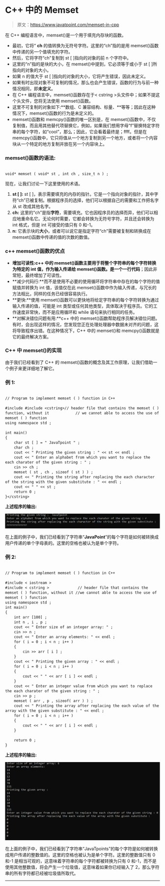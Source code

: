# C++ 中的 Memset

> 原文：<https://www.javatpoint.com/memset-in-cpp>

在 C++ 编程语言中，memset()是一个用于填充内存块的函数。

*   最初，它将“ **ch** 的值转换为无符号字符。这里的“ch”指的是用 memset()函数中传递的另一个值填充的字符。
*   然后，它将字符“ch”复制到 st [ ]指向的对象的前 n 个字符中。
*   这里的“n”指的是块的大小，在 memset()中提到，它必须等于或小于 st [ ]所指向的对象的大小。
*   如果 n 的值大于 st [ ]指向的对象的大小，它将产生错误，因此未定义。
*   如果有时出现对象不可复制的情况，那么也会产生错误，函数的行为与前一种情况相同，即**未定义**。
*   在 C++ 编程语言中，memset()函数存在于< cstring >头文件中；如果不提这个头文件，您将无法使用 memset()函数。
*   这里不可复制的对象如下:**数组、C 兼容结构、标量、**等等；因此在这种情况下，memset()函数的行为是未定义的。
*   memset()函数和 memcpy()函数的唯一区别是，在 memset()函数中，不仅复制值，而且用其他替代项替换它，例如，如果我们想用字母“f”替换特定字符串的每个字符，如“cool”，那么；因此，它会看着最终是；ffff。但是在 memcpy()函数中，它只将值从一个地方复制到另一个地方，或者将一个内容块从一个特定的地方复制并放在另一个内容块上。

### memset()函数的语法:

```

void* memset ( void* st , int ch , size_t n ) ;

```

现在，让我们讨论一下这里使用的术语。

1.  **st [ ]:** st [ ]，表示需要填充的内存的指针。它是一个指向对象的指针，其中字符“ch”已被复制。根据程序员的选择，他们可以根据自己的需要和工作把名字从 st 改成其他名字。
2.  **ch:** 这里的“ch”是指**字符**，需要填充。它也因程序员的选择而异，他们可以相应地重命名它。无论何时需要，它都会转换为无符号字符，并且还会转换为 int 格式，但是 int 可接受的值只有 0 和-1。
3.  **n:** 它表示块的**大小**，或者可以说它是指定字符“ch”需要被复制和转换成在 memset()函数中传递的值的次数的数值。

### c++ memset()函数的优点

*   **增加可读性:**c++ 中的 memset()函数主要用于将整个字符串的每个字符转换为特定的 int 值，作为输入传递给 memset()函数。是一个**一行代码**；因此非常短，最终增加了可读性。
*   **减少代码行:**而不是使用不必要的使用循环将字符串中存在的每个字符的值赋值并转换为 int 值，该值仅在此 memset()函数中作为输入传递，与冗长的方法相比，同样的任务已经很容易执行。
*   **更快:**使用 memset()函数可以更快地将给定字符串的每个字符转换为通过输入传递的值，可能是 int 类型或任何其他类型，具体取决于程序员。它的工作速度非常快，而不是应用循环和 while 语句来执行相同的任务。
*   **对解决错位问题有用:**c++ 中的 memset()函数帮助程序员解决错位问题。有时，会出现这样的情况，您发现您正在处理处理器中数据未对齐的问题，这将导致程序出错。在这种情况下，C++ 中的 memset()和 memcpy()函数就是它的最终解决方案。

### C++ 中 memset()的实现

由于我们已经看到了 C++ 的 memset()函数的概念及其工作原理，让我们借助一个例子来更详细地了解它。

### 例 1:

```

// Program to implement memset ( ) function in C++

#include #include <cstring>// header file that contains the memset ( ) function, without it            // we cannot able to access the use of memset ( ) function
using namespace std ;

int main()
{
	char st [ ] = " JavaTpoint " ;
	char ch ;
	cout << " Printing the given string : " << st << endl ;
	cout << " Enter an alphabet from which you want to replace the each charater of the given string : " ;
	cin >> ch ;
	memset ( st , ch , sizeof ( st ) ) ;
	cout << " Printing the string after replacing the each character of the string with the given substitute : " << endl ;
	cout << " " << st ;
	return 0 ;
}</cstring> 
```

**上述程序的输出:**

![memset in C++](img/d142a576f100f0a75eeac327edf12c14.png)

在上面的例子中，我们已经看到了字符串“**JavaPoint**”的每个字符是如何被转换成用户传递的单个字母表的。这里的空格也被认为是单个字符。

### 例 2:

```

// Program to implement memset ( ) function in C++

#include < iostream >
#include < cstring >             // header file that contains the memset ( ) function, without it //we cannot able to access the use of memset ( ) function 
using namespace std ;
int main()
{
	int arr [100] ;
	int n , i , p ;
	cout << " Enter size of an integer array: " ; 
	cin >> n ;
	cout << " Enter an array elements: " << endl ;
	for ( i = 0 ; i < n ; i++ )
	{
		cin >> arr [ i ] ;
	}
	cout << " Printing the given array : " << endl ;
	for ( i = 0 ; i < n ; i++ )
	{
		cout << " " << arr [ i ] << endl ;
	}
	cout << " Enter an integer value from which you want to replace the each charater of the given string : " ;
	cin >> p ;
	memset ( arr , p , sizeof( arr ) ) ;
	cout << " Printing the array after replacing the each value of the array with the given substitute : " << endl ;
	for ( i = 0 ; i < n ; i++ )
	{
		cout << " " << arr [ i ] << endl ;
	}

	return 0 ;
}

```

**上述程序的输出:**

![memset in C++](img/4a600eab38de343a17567304313b61ed.png)

在上面的例子中，我们已经看到了字符串“JavaTpoints”的每个字符是如何被转换成用户传递的整数值的。这里的空格也被认为是单个字符。这里的整数值只有 0 和-1 是相当可观的，这意味着字符串的每个字符都被转换为只有 0 和-1，而不是使用其他整数值，将会产生一个垃圾值，这意味着如果你已经输入了 2，那么字符串的所有字符都已经被垃圾值所取代。

* * *